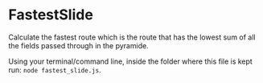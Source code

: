 # FastestSlide
Calculate the fastest route which is the route that has the lowest sum of all the fields passed through in the pyramide.

Using your terminal/command line, inside the folder where this file is kept run: 
  `node fastest_slide.js`. 
